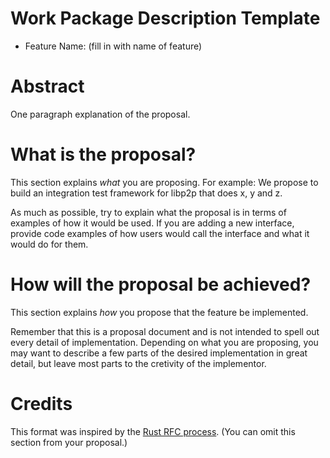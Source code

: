 # Work Package Description Template

- Feature Name:  (fill in with name of feature)

# Abstract
[abstract]: #abstract

One paragraph explanation of the proposal.

# What is the proposal?
[what]: #what

This section explains _what_ you are proposing. For example:  We propose to build an integration test framework for libp2p that does x, y and z.

As much as possible, try to explain what the proposal is in terms of examples of how it would be used.  If you are adding a new interface, provide code examples of how users would call the interface and what it would do for them.

# How will the proposal be achieved?
[how]: #how

This section explains _how_ you propose that the feature be implemented.

Remember that this is a proposal document and is not intended to spell out every detail of implementation. Depending on what you are proposing, you may want to describe a few parts of the desired implementation in great detail, but leave most parts to the cretivity of the implementor.

# Credits
[credits]: #credits

This format was inspired by the [Rust RFC process](https://raw.githubusercontent.com/rust-lang/rfcs/master/0000-template.md).  (You can omit this section from your proposal.)


